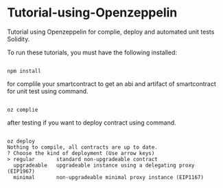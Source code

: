 # Tutorial-using-Openzeppelin
Tutorial using Openzeppelin for complie, deploy and automated unit tests Solidity.

To run these tutorials, you must have the following installed:

```shell

npm install

```

for complile your smartcontract to get an abi and artifact of smartcontract for unit test using command.

```shell

oz complie

```

after testing if you want to deploy contract using command.

```shell

oz deploy
Nothing to compile, all contracts are up to date.
? Choose the kind of deployment (Use arrow keys)
> regular       standard non-upgradeable contract
  upgradeable   upgradeable instance using a delegating proxy (EIP1967) 
  minimal       non-upgradeable minimal proxy instance (EIP1167)        

```




